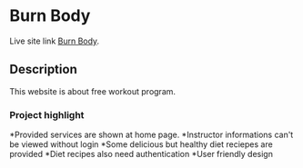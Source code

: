 # Burn Body

Live site link [Burn Body](https://body-burn-5d754.web.app/).

## Description

This website is about free workout program.

### Project highlight

*Provided services are shown at home page.
*Instructor informations can't be viewed without login
*Some delicious but healthy diet reciepes are provided
*Diet recipes also need authentication
*User friendly design
